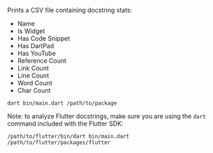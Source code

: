 Prints a CSV file containing docstring stats:

- Name
- Is Widget
- Has Code Snippet
- Has DartPad
- Has YouTube
- Reference Count
- Link Count
- Line Count
- Word Count
- Char Count

```
dart bin/main.dart /path/to/package
```

Note: to analyze Flutter docstrings, make sure you are using the `dart`
command included with the Flutter SDK:

```
/path/to/flutter/bin/dart bin/main.dart /path/to/flutter/packages/flutter
```
